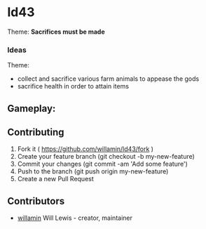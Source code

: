 # ld43

Theme: **Sacrifices must be made**

### Ideas
Theme:
  - collect and sacrifice various farm animals to appease the gods
  - sacrifice health in order to attain items

Gameplay:
  - 

## Contributing

1. Fork it ( https://github.com/willamin/ld43/fork )
2. Create your feature branch (git checkout -b my-new-feature)
3. Commit your changes (git commit -am 'Add some feature')
4. Push to the branch (git push origin my-new-feature)
5. Create a new Pull Request

## Contributors

- [willamin](https://github.com/willamin) Will Lewis - creator, maintainer
